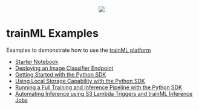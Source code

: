 <div align="center">
  <a href="https://www.trainml.ai/"><img src="https://www.trainml.ai/static/img/trainML-logo-purple.png"></a><br>
</div>

# trainML Examples

Examples to demonstrate how to use the [trainML platform](https://www.trainml.ai/)

- [Starter Notebook](/notebooks/pytorch-imagenet.ipynb)
- [Deploying an Image Classifier Endpoint](https://github.com/trainML/simple-classifier-endpoint)
- [Getting Started with the Python SDK](/sdk/create_dataset_and_training_job.py)
- [Using Local Storage Capability with the Python SDK](/sdk/local_storage.py)
- [Running a Full Training and Inference Pipeline with the Python SDK](/sdk/training_inference_pipeline.py)
- [Automating Inference using S3 Lambda Triggers and trainML Inference Jobs](/inference/s3_triggered)